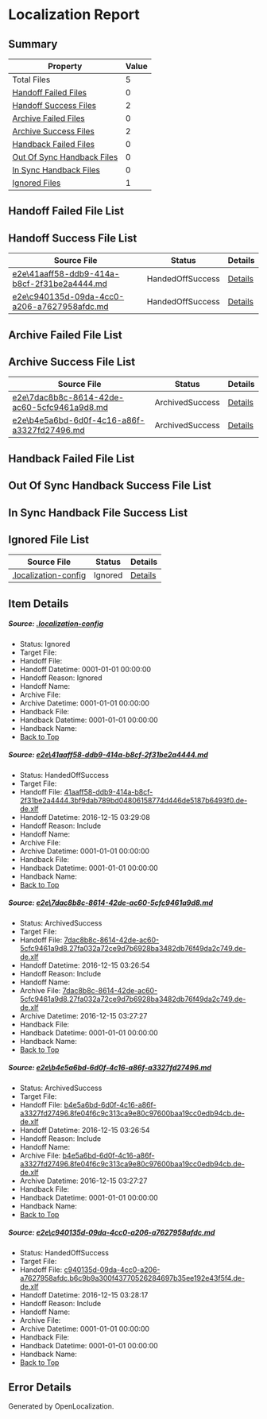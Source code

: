# <a name='report-top'></a> Localization Report

## Summary
 Property | Value 
 -------- | ----- 
 Total Files | 5
[ Handoff Failed Files ](#handoff-failed-list)| 0
[ Handoff Success Files ](#handoff-success-list)| 2
[ Archive Failed Files ](#archive-failed-list)| 0
[ Archive Success Files ](#archive-success-list)| 2
[ Handback Failed Files ](#handback-failed-list)| 0
[ Out Of Sync Handback Files ](#outofsync-handback-success-list)| 0
[ In Sync Handback Files ](#insync-handback-success-list)| 0
[ Ignored Files ](#ignored-list)| 1

## <a name='handoff-failed-list'></a> Handoff Failed File List

## <a name='handoff-success-list'></a> Handoff Success File List
 Source File | Status | Details 
 ----------- | ------ | ------- 
 [e2e\41aaff58-ddb9-414a-b8cf-2f31be2a4444.md](https://github.com/OpenLocalizationTestOrg/ol-test0/blob/032492670ebd9632e43b8171303a4ed8451980ab/e2e/41aaff58-ddb9-414a-b8cf-2f31be2a4444.md) | HandedOffSuccess | [Details](#e0d76078b77f7c9498325eba7578ccaf45b189801)
 [e2e\c940135d-09da-4cc0-a206-a7627958afdc.md](https://github.com/OpenLocalizationTestOrg/ol-test0/blob/f07cfac2a4ae5cdf520d82ae99841f9038183dd3/e2e/c940135d-09da-4cc0-a206-a7627958afdc.md) | HandedOffSuccess | [Details](#ef5667cae915e81bb425dfdbdd7e7dfd0be23b5f4)

## <a name='archive-failed-list'></a> Archive Failed File List

## <a name='archive-success-list'></a> Archive Success File List
 Source File | Status | Details 
 ----------- | ------ | ------- 
 [e2e\7dac8b8c-8614-42de-ac60-5cfc9461a9d8.md](https://github.com/OpenLocalizationTestOrg/ol-test0/blob/c66b5f6e41a19560ff9dc87f52cf53473c953298/e2e/7dac8b8c-8614-42de-ac60-5cfc9461a9d8.md) | ArchivedSuccess | [Details](#9ba1afe4982021e923b790aac3e34340722213db2)
 [e2e\b4e5a6bd-6d0f-4c16-a86f-a3327fd27496.md](https://github.com/OpenLocalizationTestOrg/ol-test0/blob/c66b5f6e41a19560ff9dc87f52cf53473c953298/e2e/b4e5a6bd-6d0f-4c16-a86f-a3327fd27496.md) | ArchivedSuccess | [Details](#0a2c6403fe2112aa0e60dada1ec268abf21c3fc93)

## <a name='handback-failed-list'></a> Handback Failed File List

## <a name='outofsync-handback-success-list'></a> Out Of Sync Handback Success File List

## <a name='insync-handback-success-list'></a> In Sync Handback File Success List

## <a name='ignored-list'></a> Ignored File List
 Source File | Status | Details 
 ----------- | ------ | ------- 
 [.localization-config](https://github.com/OpenLocalizationTestOrg/ol-test0/blob/032492670ebd9632e43b8171303a4ed8451980ab/.localization-config) | Ignored | [Details](#cb0632cf59c1387fc1742bfb9fa3c47f87e2e5c90)

## Item Details
##### <a name='cb0632cf59c1387fc1742bfb9fa3c47f87e2e5c90'></a> Source: [.localization-config](https://github.com/OpenLocalizationTestOrg/ol-test0/blob/032492670ebd9632e43b8171303a4ed8451980ab/.localization-config)
* Status: Ignored
* Target File: 
* Handoff File: 
* Handoff Datetime: 0001-01-01 00:00:00
* Handoff Reason: Ignored
* Handoff Name: 
* Archive File: 
* Archive Datetime: 0001-01-01 00:00:00
* Handback File: 
* Handback Datetime: 0001-01-01 00:00:00
* Handback Name: 
* [Back to Top](#report-top)

##### <a name='e0d76078b77f7c9498325eba7578ccaf45b189801'></a> Source: [e2e\41aaff58-ddb9-414a-b8cf-2f31be2a4444.md](https://github.com/OpenLocalizationTestOrg/ol-test0/blob/032492670ebd9632e43b8171303a4ed8451980ab/e2e/41aaff58-ddb9-414a-b8cf-2f31be2a4444.md)
* Status: HandedOffSuccess
* Target File: 
* Handoff File: [41aaff58-ddb9-414a-b8cf-2f31be2a4444.3bf9dab789bd04806158774d446de5187b6493f0.de-de.xlf](https://github.com/OpenLocalizationTestOrg/ol-test0-handoff/blob/a3509529dc456af900ead64a8dcbabc2793fc004/ol-handoff/OpenLocalizationTestOrg/ol-test0-dede/xinjiang/ht/41aaff58-ddb9-414a-b8cf-2f31be2a4444.3bf9dab789bd04806158774d446de5187b6493f0.de-de.xlf)
* Handoff Datetime: 2016-12-15 03:29:08
* Handoff Reason: Include
* Handoff Name: 
* Archive File: 
* Archive Datetime: 0001-01-01 00:00:00
* Handback File: 
* Handback Datetime: 0001-01-01 00:00:00
* Handback Name: 
* [Back to Top](#report-top)

##### <a name='9ba1afe4982021e923b790aac3e34340722213db2'></a> Source: [e2e\7dac8b8c-8614-42de-ac60-5cfc9461a9d8.md](https://github.com/OpenLocalizationTestOrg/ol-test0/blob/c66b5f6e41a19560ff9dc87f52cf53473c953298/e2e/7dac8b8c-8614-42de-ac60-5cfc9461a9d8.md)
* Status: ArchivedSuccess
* Target File: 
* Handoff File: [7dac8b8c-8614-42de-ac60-5cfc9461a9d8.27fa032a72ce9d7b6928ba3482db76f49da2c749.de-de.xlf](https://github.com/OpenLocalizationTestOrg/ol-test0-handoff/blob/7f28acdd07048217884e5c07cec31e666db84d34/ol-handoff/OpenLocalizationTestOrg/ol-test0-dede/xinjiang/ht/7dac8b8c-8614-42de-ac60-5cfc9461a9d8.27fa032a72ce9d7b6928ba3482db76f49da2c749.de-de.xlf)
* Handoff Datetime: 2016-12-15 03:26:54
* Handoff Reason: Include
* Handoff Name: 
* Archive File: [7dac8b8c-8614-42de-ac60-5cfc9461a9d8.27fa032a72ce9d7b6928ba3482db76f49da2c749.de-de.xlf](https://github.com/OpenLocalizationTestOrg/ol-test0-handoff/blob/b55185f69b0edcaf1562caf0cefeb81523a10fa0/ol-archive/OpenLocalizationTestOrg/ol-test0-dede/xinjiang/ht/7dac8b8c-8614-42de-ac60-5cfc9461a9d8.27fa032a72ce9d7b6928ba3482db76f49da2c749.de-de.xlf)
* Archive Datetime: 2016-12-15 03:27:27
* Handback File: 
* Handback Datetime: 0001-01-01 00:00:00
* Handback Name: 
* [Back to Top](#report-top)

##### <a name='0a2c6403fe2112aa0e60dada1ec268abf21c3fc93'></a> Source: [e2e\b4e5a6bd-6d0f-4c16-a86f-a3327fd27496.md](https://github.com/OpenLocalizationTestOrg/ol-test0/blob/c66b5f6e41a19560ff9dc87f52cf53473c953298/e2e/b4e5a6bd-6d0f-4c16-a86f-a3327fd27496.md)
* Status: ArchivedSuccess
* Target File: 
* Handoff File: [b4e5a6bd-6d0f-4c16-a86f-a3327fd27496.8fe04f6c9c313ca9e80c97600baa19cc0edb94cb.de-de.xlf](https://github.com/OpenLocalizationTestOrg/ol-test0-handoff/blob/7f28acdd07048217884e5c07cec31e666db84d34/ol-handoff/OpenLocalizationTestOrg/ol-test0-dede/xinjiang/ht/b4e5a6bd-6d0f-4c16-a86f-a3327fd27496.8fe04f6c9c313ca9e80c97600baa19cc0edb94cb.de-de.xlf)
* Handoff Datetime: 2016-12-15 03:26:54
* Handoff Reason: Include
* Handoff Name: 
* Archive File: [b4e5a6bd-6d0f-4c16-a86f-a3327fd27496.8fe04f6c9c313ca9e80c97600baa19cc0edb94cb.de-de.xlf](https://github.com/OpenLocalizationTestOrg/ol-test0-handoff/blob/b55185f69b0edcaf1562caf0cefeb81523a10fa0/ol-archive/OpenLocalizationTestOrg/ol-test0-dede/xinjiang/ht/b4e5a6bd-6d0f-4c16-a86f-a3327fd27496.8fe04f6c9c313ca9e80c97600baa19cc0edb94cb.de-de.xlf)
* Archive Datetime: 2016-12-15 03:27:27
* Handback File: 
* Handback Datetime: 0001-01-01 00:00:00
* Handback Name: 
* [Back to Top](#report-top)

##### <a name='ef5667cae915e81bb425dfdbdd7e7dfd0be23b5f4'></a> Source: [e2e\c940135d-09da-4cc0-a206-a7627958afdc.md](https://github.com/OpenLocalizationTestOrg/ol-test0/blob/f07cfac2a4ae5cdf520d82ae99841f9038183dd3/e2e/c940135d-09da-4cc0-a206-a7627958afdc.md)
* Status: HandedOffSuccess
* Target File: 
* Handoff File: [c940135d-09da-4cc0-a206-a7627958afdc.b6c9b9a300f43770526284697b35ee192e43f5f4.de-de.xlf](https://github.com/OpenLocalizationTestOrg/ol-test0-handoff/blob/8410067fbfcf7bff9c22250f5d0c1f8a2140c849/ol-handoff/OpenLocalizationTestOrg/ol-test0-dede/xinjiang/ht/c940135d-09da-4cc0-a206-a7627958afdc.b6c9b9a300f43770526284697b35ee192e43f5f4.de-de.xlf)
* Handoff Datetime: 2016-12-15 03:28:17
* Handoff Reason: Include
* Handoff Name: 
* Archive File: 
* Archive Datetime: 0001-01-01 00:00:00
* Handback File: 
* Handback Datetime: 0001-01-01 00:00:00
* Handback Name: 
* [Back to Top](#report-top)


## Error Details

Generated by OpenLocalization.
